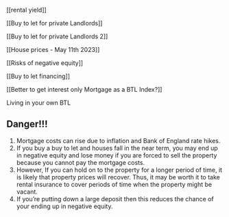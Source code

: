 [[rental yield]]

[[Buy to let for private Landlords]]

[[Buy to let for private Landlords 2]]

[[House prices - May 11th 2023]]

[[Risks of negative equity]]

[[Buy to let financing]]

[[Better to get interest only Mortgage as a BTL Index?]]

Living in your own BTL



## Danger!!!

1. Mortgage costs can rise due to inflation and Bank of England rate hikes.
2. If you buy a buy to let and houses fall in the near term, you may end up in negative equity and lose money if you are forced to sell the property because you cannot pay the mortgage costs. 
3. However, If you can hold on to the property for a longer period of time, it is likely that property prices will recover. Thus, it may be worth it to take rental insurance to cover periods of time when the property might be vacant.
4. If you’re putting down a large deposit then this reduces the chance of your ending up in negative equity.